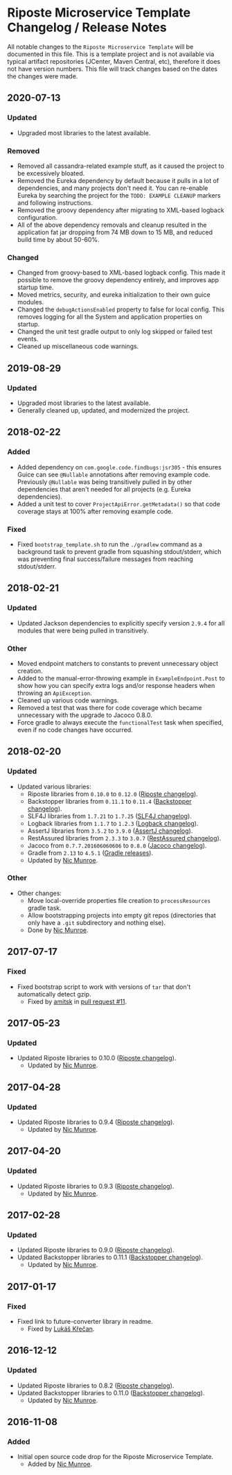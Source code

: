 # Riposte Microservice Template Changelog / Release Notes

All notable changes to the `Riposte Microservice Template` will be documented in this file. This is a template project 
and is not available via typical artifact repositories (JCenter, Maven Central, etc), therefore it does not have version 
numbers. This file will track changes based on the dates the changes were made.

## 2020-07-13

### Updated

- Upgraded most libraries to the latest available.

### Removed

- Removed all cassandra-related example stuff, as it caused the project to be excessively bloated.
- Removed the Eureka dependency by default because it pulls in a lot of dependencies, and many projects don't need it.
You can re-enable Eureka by searching the project for the `TODO: EXAMPLE CLEANUP` markers and following instructions.
- Removed the groovy dependency after migrating to XML-based logback configuration.
- All of the above dependency removals and cleanup resulted in the application fat jar dropping from 74 MB 
down to 15 MB, and reduced build time by about 50-60%.

### Changed

- Changed from groovy-based to XML-based logback config. This made it possible to remove the groovy dependency entirely,
and improves app startup time.
- Moved metrics, security, and eureka initialization to their own guice modules.
- Changed the `debugActionsEnabled` property to false for local config. This removes logging for all the System and 
application properties on startup.
- Changed the unit test gradle output to only log skipped or failed test events.
- Cleaned up miscellaneous code warnings.

## 2019-08-29

### Updated

- Upgraded most libraries to the latest available.
- Generally cleaned up, updated, and modernized the project.

## 2018-02-22

### Added

- Added dependency on `com.google.code.findbugs:jsr305` - this ensures Guice can see `@Nullable` annotations after 
removing example code. Previously `@Nullable` was being transitively pulled in by other dependencies that aren't 
needed for all projects (e.g. Eureka dependencies).
- Added a unit test to cover `ProjectApiError.getMetadata()` so that code coverage stays at 100% after removing 
example code.

### Fixed

- Fixed `bootstrap_template.sh` to run the `./gradlew` command as a background task to prevent gradle from squashing 
stdout/stderr, which was preventing final success/failure messages from reaching stdout/stderr.

## 2018-02-21

### Updated

- Updated Jackson dependencies to explicitly specify version `2.9.4` for all modules that were being pulled in 
transitively.

### Other

- Moved endpoint matchers to constants to prevent unnecessary object creation.
- Added to the manual-error-throwing example in `ExampleEndpoint.Post` to show how you can specify extra logs and/or
response headers when throwing an `ApiException`.
- Cleaned up various code warnings.
- Removed a test that was there for code coverage which became unnecessary with the upgrade to Jacoco 0.8.0. 
- Force gradle to always execute the `functionalTest` task when specified, even if no code changes have occurred.

## 2018-02-20

### Updated

- Updated various libraries:
    - Riposte libraries from `0.10.0` to `0.12.0` ([Riposte changelog](https://github.com/Nike-Inc/riposte/blob/main/CHANGELOG.md)).
    - Backstopper libraries from `0.11.1` to `0.11.4` ([Backstopper changelog](https://github.com/Nike-Inc/backstopper/blob/main/CHANGELOG.md)).
    - SLF4J libraries from `1.7.21` to `1.7.25` ([SLF4J changelog](https://www.slf4j.org/news.html)).
    - Logback libraries from `1.1.7` to `1.2.3` ([Logback changelog](https://logback.qos.ch/news.html)).
    - AssertJ libraries from `3.5.2` to `3.9.0` ([AssertJ changelog](http://joel-costigliola.github.io/assertj/assertj-core-news.html)).
    - RestAssured libraries from `2.3.3` to `3.0.7` ([RestAssured changelog](https://github.com/rest-assured/rest-assured/blob/master/changelog.txt)).
    - Jacoco from `0.7.7.201606060606` to `0.8.0` ([Jacoco changelog](http://www.jacoco.org/jacoco/trunk/doc/changes.html)).
    - Gradle from `2.13` to `4.5.1` ([Gradle releases](https://gradle.org/releases/)).
    - Updated by [Nic Munroe][contrib_nicmunroe].

### Other

- Other changes:
    - Move local-override properties file creation to `processResources` gradle task.
    - Allow bootstrapping projects into empty git repos (directories that only have a `.git` subdirectory and nothing 
    else).
    - Done by [Nic Munroe][contrib_nicmunroe].

## 2017-07-17

### Fixed

- Fixed bootstrap script to work with versions of `tar` that don't automatically detect gzip.
    - Fixed by [amitsk][contrib_amitsk] in [pull request #11](https://github.com/Nike-Inc/riposte-microservice-template/pull/11).

## 2017-05-23

### Updated

- Updated Riposte libraries to 0.10.0 ([Riposte changelog](https://github.com/Nike-Inc/riposte/blob/main/CHANGELOG.md)).
    - Updated by [Nic Munroe][contrib_nicmunroe].

## 2017-04-28

### Updated

- Updated Riposte libraries to 0.9.4 ([Riposte changelog](https://github.com/Nike-Inc/riposte/blob/main/CHANGELOG.md)).
    - Updated by [Nic Munroe][contrib_nicmunroe].

## 2017-04-20

### Updated

- Updated Riposte libraries to 0.9.3 ([Riposte changelog](https://github.com/Nike-Inc/riposte/blob/main/CHANGELOG.md)).
    - Updated by [Nic Munroe][contrib_nicmunroe].

## 2017-02-28

### Updated

- Updated Riposte libraries to 0.9.0 ([Riposte changelog](https://github.com/Nike-Inc/riposte/blob/main/CHANGELOG.md)).
- Updated Backstopper libraries to 0.11.1 ([Backstopper changelog](https://github.com/Nike-Inc/backstopper/blob/main/CHANGELOG.md)).
    - Updated by [Nic Munroe][contrib_nicmunroe].

## 2017-01-17

### Fixed

- Fixed link to future-converter library in readme.
    - Fixed by [Lukáš Křečan][contrib_lukas-krecan].

## 2016-12-12

### Updated

- Updated Riposte libraries to 0.8.2 ([Riposte changelog](https://github.com/Nike-Inc/riposte/blob/main/CHANGELOG.md)).
- Updated Backstopper libraries to 0.11.0 ([Backstopper changelog](https://github.com/Nike-Inc/backstopper/blob/main/CHANGELOG.md)).
    - Updated by [Nic Munroe][contrib_nicmunroe].

## 2016-11-08

### Added

- Initial open source code drop for the Riposte Microservice Template.
	- Added by [Nic Munroe][contrib_nicmunroe].
	

[contrib_nicmunroe]: https://github.com/nicmunroe
[contrib_lukas-krecan]: https://github.com/lukas-krecan
[contrib_amitsk]: https://github.com/amitsk
